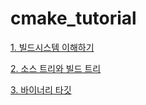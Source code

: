 # cmake_tutorial

[1. 빌드시스템 이해하기](https://blog.naver.com/lifeisforu/222661196103)

[2. 소스 트리와 빌드 트리](https://blog.naver.com/lifeisforu/222661257174)

[3. 바이너리 타깃](https://blog.naver.com/lifeisforu/222663119121)
